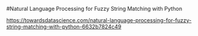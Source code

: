 #Natural Language Processing for Fuzzy String Matching with Python

https://towardsdatascience.com/natural-language-processing-for-fuzzy-string-matching-with-python-6632b7824c49

